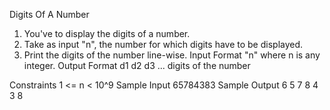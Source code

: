 
Digits Of A Number

1. You've to display the digits of a number.
2. Take as input "n", the number for which digits have to be displayed.
3. Print the digits of the number line-wise.
Input Format
"n" where n is any integer.
Output Format
d1
d2
d3
... digits of the number

Constraints
1 <= n < 10^9
Sample Input
65784383
Sample Output
6
5
7
8
4
3
8